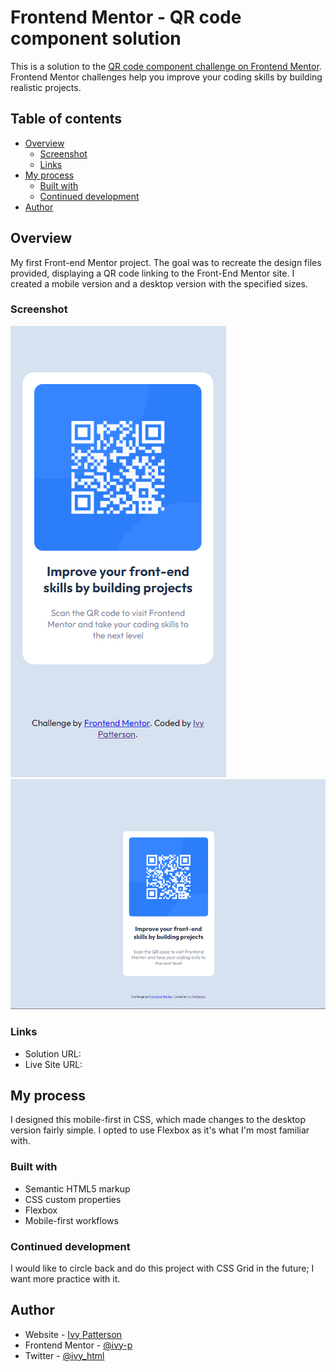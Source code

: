 # Frontend Mentor - QR code component solution

This is a solution to the [QR code component challenge on Frontend Mentor](https://www.frontendmentor.io/challenges/qr-code-component-iux_sIO_H). Frontend Mentor challenges help you improve your coding skills by building realistic projects. 

## Table of contents

- [Overview](#overview)
  - [Screenshot](#screenshot)
  - [Links](#links)
- [My process](#my-process)
  - [Built with](#built-with)
  - [Continued development](#continued-development)
- [Author](#author)

## Overview
My first Front-end Mentor project. The goal was to recreate the design files provided, displaying a QR code linking to the Front-End Mentor site. I created a mobile version and a desktop version with the specified sizes.

### Screenshot

![Mobile Screenshot:](./screenshots/mobile-scrnshot.png)
![Desktop Screenshot:](./screenshots/desktop-scrnshot.png)


### Links

- Solution URL: [](https://www.frontendmentor.io/solutions/mobilefirst-design-with-flexbox-RAko-AnbP9)
- Live Site URL: [](https://ivy-p.github.io/qr-code-challenge/)

## My process
I designed this mobile-first in CSS, which made changes to the desktop version fairly simple. I opted to use Flexbox as it's what I'm most familiar with.

### Built with

- Semantic HTML5 markup
- CSS custom properties
- Flexbox
- Mobile-first workflows

### Continued development

I would like to circle back and do this project with CSS Grid in the future; I want more practice with it.

## Author

- Website - [Ivy Patterson](https://www.ivypatterson.com)
- Frontend Mentor - [@ivy-p](https://www.frontendmentor.io/profile/ivy-p)
- Twitter - [@ivy_html](https://www.twitter.com/ivy_html)

